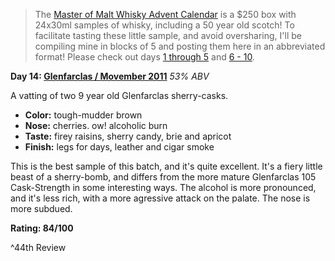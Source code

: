 > The [Master of Malt Whisky Advent Calendar](http://www.masterofmalt.com/whiskies/drinks-by-the-dram/the-whisky-advent-calendar/) is a $250 box with 24x30ml samples of whisky, including a 50 year old scotch!  To facilitate tasting these little sample, and avoid oversharing, I'll be compiling mine in blocks of 5 and posting them here in an abbreviated format!  Please check out days [1 through 5](http://www.reddit.com/r/Scotch/comments/14d9m2/whiskymas_reviews_days_1_to_5/) and [6 - 10](http://www.reddit.com/r/Scotch/comments/14nd69/whiskymas_reviews_days_6_10/).

**Day 14: [Glenfarclas / Movember 2011](http://www.masterofmalt.com/movember/)**
*53% ABV*

A vatting of two 9 year old Glenfarclas sherry-casks.

* **Color:** tough-mudder brown
* **Nose:** cherries.  ow! alcoholic burn
* **Taste:** firey raisins, sherry candy, brie and apricot
* **Finish:** legs for days, leather and cigar smoke

This is the best sample of this batch, and it's quite excellent.  It's a fiery little beast of a sherry-bomb, and differs from the more mature Glenfarclas 105 Cask-Strength in some interesting ways.  The alcohol is more pronounced, and it's less rich, with a more agressive attack on the palate.  The nose is more subdued.

**Rating: 84/100**

^44th Review